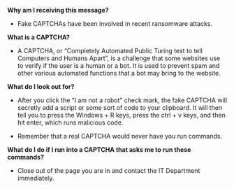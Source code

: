 **Why am I receiving this message?**

- Fake CAPTCHAs have been involved in recent ransomware attacks.

**What is a CAPTCHA?**

- A CAPTCHA, or “Completely Automated Public Turing test to tell Computers and Humans Apart”, is a challenge that some websites use to verify if the user is a human or a bot. It is used to prevent spam and other various automated functions that a bot may bring to the website. 

**What do I look out for?**

- After you click the “I am not a robot” check mark, the fake CAPTCHA will secretly add a script or some sort of code to your clipboard. It will then tell you to press the Windows + R keys, press the ctrl + v keys, and then hit enter, which runs malicious code. 

- Remember that a real CAPTCHA would never have you run commands.

**What do I do if I run into a CAPTCHA that asks me to run these commands?**

- Close out of the page you are in and contact the IT Department immediately.
